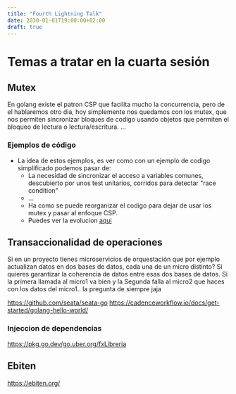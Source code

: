 ```yaml
---
title: "Fourth Lightning Talk"
date: 2030-01-01T19:00:00+02:00
draft: true
---
```


# Temas a tratar en la cuarta sesión

## Mutex
En golang existe el patron CSP que facilita mucho la concurrencia, pero de el hablaremos otro dia, hoy simplemente nos quedamos con los mutex, que nos permiten sincronizar bloques de codigo usando objetos que permiten el bloqueo de lectura o lectura/escritura.
...

### Ejemplos de código 
- La idea de estos ejemplos, es ver como con un ejemplo de codigo simplificado podemos pasar de:
    - La necesidad de sincronizar el acceso a variables comunes, descubierto por unos test unitarios, corridos para detectar "race condition"
    - ...
    - Ha como se puede reorganizar el codigo para dejar de usar los mutex y pasar al enfoque CSP.
    - Puedes ver la evolucion [aqui](https://github.com/equilibristofgo/sandbox/tree/feat/mutex_example/05_race_condition)

## Transaccionalidad de operaciones
Si en un proyecto tienes microservicios de orquestación que por ejemplo actualizan datos en dos bases de datos, cada una de un micro distinto? Si quieres garantizar la coherencia de datos entre esas dos bases de datos. Si la primera llamada al micro1 va bien y la Segunda falla al micro2 que haces con los datos del micro1.. la pregunta de siempre jaja

https://github.com/seata/seata-go
https://cadenceworkflow.io/docs/get-started/golang-hello-world/

### Injeccion de dependencias
https://pkg.go.dev/go.uber.org/fxLibreria 

## Ebiten
https://ebiten.org/
